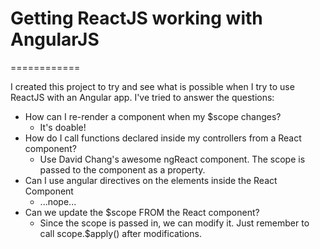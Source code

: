 # Getting ReactJS working with AngularJS
============

I created this project to try and see what is possible when I try to use ReactJS with an Angular app.  I've tried to answer the questions:
* How can I re-render a component when my $scope changes?
	* It's doable!
* How do I call functions declared inside my controllers from a React component?
	* Use David Chang's awesome ngReact component.  The scope is passed to the component as a property.
* Can I use angular directives on the elements inside the React Component
	* ...nope...
* Can we update the $scope FROM the React component?
	* Since the scope is passed in, we can modify it.  Just remember to call scope.$apply() after modifications.
